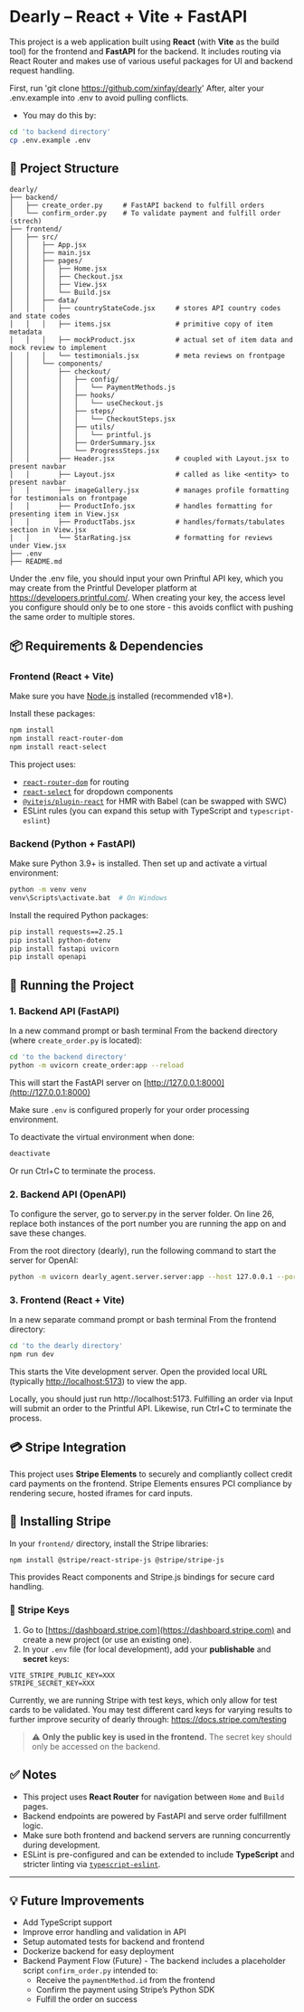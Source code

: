# Dearly – React + Vite + FastAPI
This project is a web application built using **React** (with **Vite** as the build tool) for the frontend and **FastAPI** for the backend. It includes routing via React Router and makes use of various useful packages for UI and backend request handling.

First, run 'git clone https://github.com/xinfay/dearly'
After, alter your .env.example into .env to avoid pulling conflicts.
- You may do this by:
```bash
cd 'to backend directory'
cp .env.example .env
```

## 🔧 Project Structure

```
dearly/
├── backend/
│   ├── create_order.py     # FastAPI backend to fulfill orders
│   └── confirm_order.py    # To validate payment and fulfill order (strech)
├── frontend/
│   ├── src/
│   │   ├── App.jsx
│   │   ├── main.jsx
│   │   ├── pages/
│   │   │   ├── Home.jsx
│   │   │   ├── Checkout.jsx
│   │   │   ├── View.jsx
│   │   │   └── Build.jsx
│   │   ├── data/
│   │   │   ├── countryStateCode.jsx     # stores API country codes and state codes
│   │   │   ├── items.jsx                # primitive copy of item metadata
│   │   │   ├── mockProduct.jsx          # actual set of item data and mock review to implement
│   │   │   └── testimonials.jsx         # meta reviews on frontpage
│   │   └── components/
│   │       ├── checkout/
│   │       │   ├── config/
│   │       │   │   └── PaymentMethods.js
│   │       │   ├── hooks/
│   │       │   │   └── useCheckout.js
│   │       │   ├── steps/
│   │       │   │   └── CheckoutSteps.jsx
│   │       │   ├── utils/
│   │       │   │   └── printful.js
│   │       │   ├── OrderSummary.jsx
│   │       │   └── ProgressSteps.jsx
│   │       ├── Header.jsx               # coupled with Layout.jsx to present navbar
│   │       ├── Layout.jsx               # called as like <entity> to present navbar
│   │       ├── imageGallery.jsx         # manages profile formatting for testimonials on frontpage
│   │       ├── ProductInfo.jsx          # handles formatting for presenting item in View.jsx
│   │       ├── ProductTabs.jsx          # handles/formats/tabulates section in View.jsx
│   │       └── StarRating.jsx           # formatting for reviews under View.jsx
├── .env
├── README.md
```

Under the .env file, you should input your own Prinftul API key, which you may create from the Printful Developer platform
at https://developers.printful.com/. When creating your key, the access level you configure should only be to one store - this avoids conflict with pushing the same order to multiple stores.

## 📦 Requirements & Dependencies

### Frontend (React + Vite)
Make sure you have [Node.js](https://nodejs.org/) installed (recommended v18+).

Install these packages:
```bash
npm install
npm install react-router-dom
npm install react-select
```

This project uses:
- [`react-router-dom`](https://reactrouter.com/) for routing
- [`react-select`](https://react-select.com/) for dropdown components
- [`@vitejs/plugin-react`](https://github.com/vitejs/vite-plugin-react) for HMR with Babel (can be swapped with SWC)
- ESLint rules (you can expand this setup with TypeScript and `typescript-eslint`)

### Backend (Python + FastAPI)
Make sure Python 3.9+ is installed. Then set up and activate a virtual environment:

```bash
python -m venv venv
venv\Scripts\activate.bat  # On Windows
```

Install the required Python packages:
```bash
pip install requests==2.25.1
pip install python-dotenv
pip install fastapi uvicorn
pip install openapi
```


## 🚀 Running the Project

### 1. Backend API (FastAPI)

In a new command prompt or bash terminal
From the backend directory (where `create_order.py` is located):

```bash
cd 'to the backend directory'
python -m uvicorn create_order:app --reload
```

This will start the FastAPI server on [http://127.0.0.1:8000](http://127.0.0.1:8000)

Make sure `.env` is configured properly for your order processing environment.

To deactivate the virtual environment when done:
```bash
deactivate
```
Or run Ctrl+C to terminate the process.


### 2. Backend API (OpenAPI)

To configure the server, go to server.py in the server folder. On line 26, replace both instances of the port number you are running the app on and save these changes.

From the root directory (dearly), run the following command to start the server for OpenAI:

```bash
python -m uvicorn dearly_agent.server.server:app --host 127.0.0.1 --port 8004 --reload
```


### 3. Frontend (React + Vite)

In a new separate command prompt or bash terminal
From the frontend directory:

```bash
cd 'to the dearly directory'
npm run dev
```

This starts the Vite development server. Open the provided local URL (typically [http://localhost:5173](http://localhost:5173)) to view the app.

Locally, you should just run http://localhost:5173. Fulfilling an order via Input will submit an order to the Printful API.
Likewise, run Ctrl+C to terminate the process.

## 💳 Stripe Integration

This project uses **Stripe Elements** to securely and compliantly collect credit card payments on the frontend. Stripe Elements ensures PCI compliance by rendering secure, hosted iframes for card inputs.

## 🔌 Installing Stripe

In your `frontend/` directory, install the Stripe libraries:

```bash
npm install @stripe/react-stripe-js @stripe/stripe-js
```

This provides React components and Stripe.js bindings for secure card handling.


### 🔑 Stripe Keys

1. Go to [https://dashboard.stripe.com](https://dashboard.stripe.com) and create a new project (or use an existing one).
2. In your `.env` file (for local development), add your **publishable** and **secret** keys:

```
VITE_STRIPE_PUBLIC_KEY=XXX
STRIPE_SECRET_KEY=XXX
```
Currently, we are running Stripe with test keys, which only allow for test cards to be validated. You may test different card keys for varying results to further improve security of dearly through:
https://docs.stripe.com/testing

> ⚠️ **Only the public key is used in the frontend.** The secret key should only be accessed on the backend.


## ✅ Notes

- This project uses **React Router** for navigation between `Home` and `Build` pages.
- Backend endpoints are powered by FastAPI and serve order fulfillment logic.
- Make sure both frontend and backend servers are running concurrently during development.
- ESLint is pre-configured and can be extended to include **TypeScript** and stricter linting via [`typescript-eslint`](https://typescript-eslint.io).

---

## 💡 Future Improvements

- Add TypeScript support
- Improve error handling and validation in API
- Setup automated tests for backend and frontend
- Dockerize backend for easy deployment
- Backend Payment Flow (Future) - The backend includes a placeholder script `confirm_order.py` intended to:
    - Receive the `paymentMethod.id` from the frontend
    - Confirm the payment using Stripe’s Python SDK
    - Fulfill the order on success
